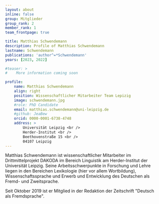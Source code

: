 ```yaml
---
layout: about
inline: false
group: Mitglieder
group_rank: 2
member_rank: 1
team_frontpage: true

title: Matthias Schwendemann
description: Profile of Matthias Schwendemann
lastname: Schwendemann
publications: 'author^=*Schwendemann'
years: [2023, 2022]

#teaser: >
#    More information coming soon

profile:
    name: Matthias Schwendemann
    align: right
    position: Wissenschaftlicher Mitarbeiter Team Lepizig
    image: schwendemann.jpg
    #role: PhD Candidate
    email: matthias.schwendemann@uni-leipzig.de
    #github: JeaBew
    orcid: 0000-0001-6738-4748
    address: >
        Universität Leipzig <br />
        Herder-Institut <br />
        Beethovenstraße 15 <br />
        04107 Leipzig
---
```


Matthias Schwendemann ist wissenschaftlicher Mitarbeiter im Drittmittelprojekt DAKODA im Bereich Linguistik am Herder-Institut der Universität Leipzig. Seine Arbeitsschwerpunkte in Forschung und Lehre liegen in den Bereichen Lexikologie (hier vor allem Wortbildung), Wissenschaftssprache und Erwerb und Entwicklung des Deutschen als Fremd- und Zweitsprache.

Seit Oktober 2019 ist er Mitglied in der Redaktion der Zeitschrift "Deutsch als Fremdsprache".
